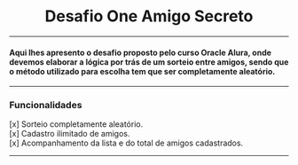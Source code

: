 <h1 align="center"> Desafio One Amigo Secreto </h1>

***

#### Aqui lhes apresento o desafio proposto pelo curso Oracle Alura, onde devemos elaborar a lógica por trás de um sorteio entre amigos, sendo que o método utilizado para escolha tem que ser completamente aleatório.

***

### Funcionalidades

[x] Sorteio completamente aleatório.  
[x] Cadastro ilimitado de amigos.  
[x] Acompanhamento da lista e do total de amigos cadastrados.

***

